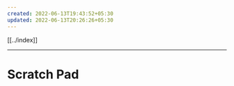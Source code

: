 ```yaml
---
created: 2022-06-13T19:43:52+05:30
updated: 2022-06-13T20:26:26+05:30
---
```

[[../index]]

---
# Scratch Pad
